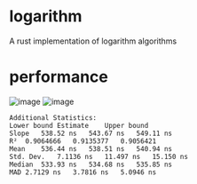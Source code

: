 # logarithm
A rust implementation of logarithm algorithms

# performance
![image](https://user-images.githubusercontent.com/20506/184529705-df6121f2-b6ae-4318-8f7c-ffb81af04956.png)
![image](https://user-images.githubusercontent.com/20506/184529716-1669ebc2-03c8-499a-ae8e-af58c2bdc7d0.png)
```
Additional Statistics:
Lower bound	Estimate	Upper bound
Slope	538.52 ns	543.67 ns	549.11 ns
R²	0.9064666	0.9135377	0.9056421
Mean	536.44 ns	538.51 ns	540.94 ns
Std. Dev.	7.1136 ns	11.497 ns	15.150 ns
Median	533.93 ns	534.68 ns	535.85 ns
MAD	2.7129 ns	3.7816 ns	5.0946 ns
```
